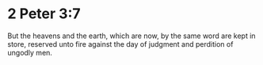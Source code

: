 # 2 Peter 3:7

But the heavens and the earth, which are now, by the same word are kept in store, reserved unto fire against the day of judgment and perdition of ungodly men.